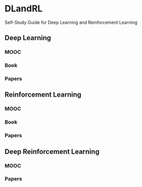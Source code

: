 # DLandRL
Self-Study Guide for Deep Learning and Reinforcement Learning

## Deep Learning 

### MOOC

### Book

### Papers

## Reinforcement Learning

### MOOC

### Book

### Papers

## Deep Reinforcement Learning

### MOOC

### Papers
